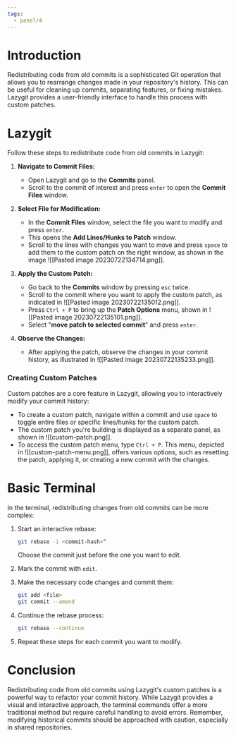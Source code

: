 ```yaml
---
tags:
  - panel/4
---
```

# Introduction
Redistributing code from old commits is a sophisticated Git operation that allows you to rearrange changes made in your repository's history. This can be useful for cleaning up commits, separating features, or fixing mistakes. Lazygit provides a user-friendly interface to handle this process with custom patches.

# Lazygit
Follow these steps to redistribute code from old commits in Lazygit:

1. **Navigate to Commit Files:**
   - Open Lazygit and go to the **Commits** panel.
   - Scroll to the commit of interest and press `enter` to open the **Commit Files** window.

2. **Select File for Modification:**
   - In the **Commit Files** window, select the file you want to modify and press `enter`.
   - This opens the **Add Lines/Hunks to Patch** window.
   - Scroll to the lines with changes you want to move and press `space` to add them to the custom patch on the right window, as shown in the image ![[Pasted image 20230722134714.png]].

3. **Apply the Custom Patch:**
   - Go back to the **Commits** window by pressing `esc` twice.
   - Scroll to the commit where you want to apply the custom patch, as indicated in ![[Pasted image 20230722135012.png]].
   - Press `Ctrl + P` to bring up the **Patch Options** menu, shown in ![[Pasted image 20230722135101.png]].
   - Select "**move patch to selected commit**" and press `enter`.

4. **Observe the Changes:**
   - After applying the patch, observe the changes in your commit history, as illustrated in ![[Pasted image 20230722135233.png]].

### Creating Custom Patches

Custom patches are a core feature in Lazygit, allowing you to interactively modify your commit history:

- To create a custom patch, navigate within a commit and use `space` to toggle entire files or specific lines/hunks for the custom patch.
- The custom patch you're building is displayed as a separate panel, as shown in ![[custom-patch.png]].
- To access the custom patch menu, type `Ctrl + P`. This menu, depicted in ![[custom-patch-menu.png]], offers various options, such as resetting the patch, applying it, or creating a new commit with the changes.

# Basic Terminal
In the terminal, redistributing changes from old commits can be more complex:

1. Start an interactive rebase:
   ```bash
   git rebase -i <commit-hash>^
   ```
   Choose the commit just before the one you want to edit.

2. Mark the commit with `edit`.

3. Make the necessary code changes and commit them:
   ```bash
   git add <file>
   git commit --amend
   ```

4. Continue the rebase process:
   ```bash
   git rebase --continue
   ```

5. Repeat these steps for each commit you want to modify.

# Conclusion
Redistributing code from old commits using Lazygit's custom patches is a powerful way to refactor your commit history. While Lazygit provides a visual and interactive approach, the terminal commands offer a more traditional method but require careful handling to avoid errors. Remember, modifying historical commits should be approached with caution, especially in shared repositories.
